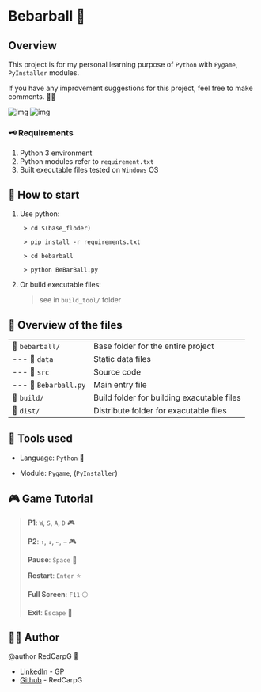# **Bebarball** 🎱

## Overview

This project is for my personal learning purpose of `Python` with `Pygame`, `PyInstaller` modules.

If you have any improvement suggestions for this project, feel free to make comments. 🙋‍♂️

![img](https://github.com/RedCarpG/DOCS/blob/main/bebarball/BeBarBall.png?raw=true)
![img](https://github.com/RedCarpG/DOCS/blob/main/bebarball/BeBarBall_restart.png?raw=true)

### 🗝️ Requirements

1. Python 3 environment
2. Python modules refer to `requirement.txt`
3. Built executable files tested on `Windows` OS

## 📌 How to start

1. Use python:

        > cd $(base_floder)
   
        > pip install -r requirements.txt
   
        > cd bebarball
   
        > python BeBarBall.py

2. Or build executable files:

    > see in `build_tool/` folder

## 🔮 Overview of the files

|                      |                                                                                                                  |
| -------------------- | ---------------------------------------------------------------------------------------------------------------- |
| 📂 `bebarball/`       | Base folder for the entire project
| --- 📂 `data`         | Static data files
| --- 📂 `src`          | Source code
| --- 📃 `Bebarball.py` | Main entry file
| 📂 `build/`           | Build folder for building exacutable files
| 📂 `dist/`            | Distribute folder for exacutable files

## 🔧 Tools used

- Language: `Python` 🐍

- Module: `Pygame`, (`PyInstaller`)

## 🎮 Game Tutorial
  
> **P1**: `W`, `S`, `A`, `D` 🎮
>
> **P2**: `↑`, `↓`, `←`, `→` 🎮
>
> **Pause**: `Space` 🛑
>
> **Restart**: `Enter` ⭐
>
> **Full Screen**: `F11` 🌕
>
> **Exit**: `Escape` 🏃

## 💁‍♂️ Author

@author RedCarpG 📝

- [LinkedIn](https://www.linkedin.com/in/peng-gao-fr/) - GP
- [Github](https://github.com/RedCarpG) - RedCarpG

